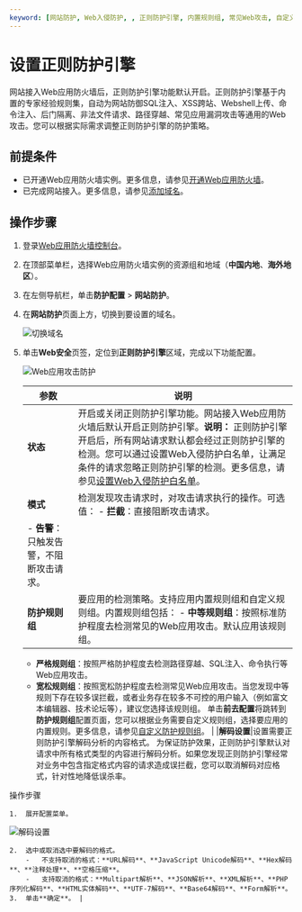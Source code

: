 ```yaml
---
keyword: [网站防护, Web入侵防护, , 正则防护引擎, 内置规则组, 常见Web攻击, 自定义规则组]
---
```


# 设置正则防护引擎

网站接入Web应用防火墙后，正则防护引擎功能默认开启。正则防护引擎基于内置的专家经验规则集，自动为网站防御SQL注入、XSS跨站、Webshell上传、命令注入、后门隔离、非法文件请求、路径穿越、常见应用漏洞攻击等通用的Web攻击。您可以根据实际需求调整正则防护引擎的防护策略。

## 前提条件

-   已开通Web应用防火墙实例。更多信息，请参见[开通Web应用防火墙](/cn.zh-CN/产品定价/开通WAF/开通Web应用防火墙.md)。
-   已完成网站接入。更多信息，请参见[添加域名](/cn.zh-CN/接入WAF/CNAME接入/添加域名.md)。

## 操作步骤

1.  登录[Web应用防火墙控制台](https://yundun.console.aliyun.com/?p=waf)。

2.  在顶部菜单栏，选择Web应用防火墙实例的资源组和地域（**中国内地**、**海外地区**）。

3.  在左侧导航栏，单击**防护配置** \> **网站防护**。

4.  在**网站防护**页面上方，切换到要设置的域名。

    ![切换域名](https://static-aliyun-doc.oss-cn-hangzhou.aliyuncs.com/assets/img/zh-CN/1924559951/p77231.png)

5.  单击**Web安全**页签，定位到**正则防护引擎**区域，完成以下功能配置。

    ![Web应用攻击防护](https://static-aliyun-doc.oss-cn-hangzhou.aliyuncs.com/assets/img/zh-CN/8863310061/p73893.png)

    |参数|说明|
    |--|--|
    |**状态**|开启或关闭正则防护引擎功能。网站接入Web应用防火墙后默认开启正则防护引擎。**说明：** 正则防护引擎开启后，所有网站请求默认都会经过正则防护引擎的检测。您可以通过设置Web入侵防护白名单，让满足条件的请求忽略正则防护引擎的检测。更多信息，请参见[设置Web入侵防护白名单](/cn.zh-CN/网站防护配置/防护白名单/设置Web入侵防护白名单.md)。 |
    |**模式**|检测发现攻击请求时，对攻击请求执行的操作。可选值：     -   **拦截**：直接阻断攻击请求。
    -   **告警**：只触发告警，不阻断攻击请求。 |
    |**防护规则组**|要应用的检测策略。支持应用内置规则组和自定义规则组。内置规则组包括：    -   **中等规则组**：按照标准防护程度去检测常见的Web应用攻击。默认应用该规则组。
    -   **严格规则组**：按照严格防护程度去检测路径穿越、SQL注入、命令执行等Web应用攻击。
    -   **宽松规则组**：按照宽松防护程度去检测常见Web应用攻击。当您发现中等规则下存在较多误拦截，或者业务存在较多不可控的用户输入（例如富文本编辑器、技术论坛等），建议您选择该规则组。
单击**前去配置**将跳转到**防护规则组**配置页面，您可以根据业务需要自定义规则组，选择要应用的内置规则。更多信息，请参见[自定义防护规则组](/cn.zh-CN/网站防护配置/自定义防护规则组.md)。 |
    |**解码设置**|设置需要正则防护引擎解码分析的内容格式。 为保证防护效果，正则防护引擎默认对请求中所有格式类型的内容进行解码分析。如果您发现正则防护引擎经常对业务中包含指定格式内容的请求造成误拦截，您可以取消解码对应格式，针对性地降低误杀率。

操作步骤

    1.  展开配置菜单。

![解码设置](https://static-aliyun-doc.oss-cn-hangzhou.aliyuncs.com/assets/img/zh-CN/8863310061/p73894.png)

    2.  选中或取消选中要解码的格式。
        -   不支持取消的格式：**URL解码**、**JavaScript Unicode解码**、**Hex解码**、**注释处理**、**空格压缩**。
        -   支持取消的格式：**Multipart解析**、**JSON解析**、**XML解析**、**PHP序列化解码**、**HTML实体解码**、**UTF-7解码**、**Base64解码**、**Form解析**。
    3.  单击**确定**。 |


